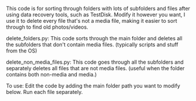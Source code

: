 This code is for sorting through folders with lots of subfolders and files after using data recovery tools, such as TestDisk.
Modify it however you want, I use it to delete every file that's not a media file, making it easier to sort through to find old photos/videos. 

delete_folders.py:
This code sorts through the main folder and deletes all the subfolders that don't contain media files. (typically scripts and stuff from the OS)

delete_non_media_files.py:
This code goes through all the subfolders and separately deletes all files that are not media files. (useful when the folder contains both non-media and media.)

To use:
Edit the code by adding the main folder path you want to modify below.
Run each file separately.
